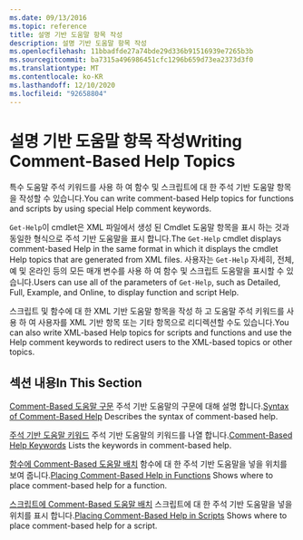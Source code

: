 ```yaml
---
ms.date: 09/13/2016
ms.topic: reference
title: 설명 기반 도움말 항목 작성
description: 설명 기반 도움말 항목 작성
ms.openlocfilehash: 11bbadfde27a74bde29d336b91516939e7265b3b
ms.sourcegitcommit: ba7315a496986451cfc1296b659d73ea2373d3f0
ms.translationtype: MT
ms.contentlocale: ko-KR
ms.lasthandoff: 12/10/2020
ms.locfileid: "92658804"
---
```

# <a name="writing-comment-based-help-topics"></a><span data-ttu-id="bbdb2-103">설명 기반 도움말 항목 작성</span><span class="sxs-lookup"><span data-stu-id="bbdb2-103">Writing Comment-Based Help Topics</span></span>

<span data-ttu-id="bbdb2-104">특수 도움말 주석 키워드를 사용 하 여 함수 및 스크립트에 대 한 주석 기반 도움말 항목을 작성할 수 있습니다.</span><span class="sxs-lookup"><span data-stu-id="bbdb2-104">You can write comment-based Help topics for functions and scripts by using special Help comment keywords.</span></span>

 <span data-ttu-id="bbdb2-105">`Get-Help`이 cmdlet은 XML 파일에서 생성 된 Cmdlet 도움말 항목을 표시 하는 것과 동일한 형식으로 주석 기반 도움말을 표시 합니다.</span><span class="sxs-lookup"><span data-stu-id="bbdb2-105">The `Get-Help` cmdlet displays comment-based Help in the same format in which it displays the cmdlet Help topics that are generated from XML files.</span></span> <span data-ttu-id="bbdb2-106">사용자는 `Get-Help` 자세히, 전체, 예 및 온라인 등의 모든 매개 변수를 사용 하 여 함수 및 스크립트 도움말을 표시할 수 있습니다.</span><span class="sxs-lookup"><span data-stu-id="bbdb2-106">Users can use all of the parameters of `Get-Help`, such as Detailed, Full, Example, and Online, to display function and script Help.</span></span>

 <span data-ttu-id="bbdb2-107">스크립트 및 함수에 대 한 XML 기반 도움말 항목을 작성 하 고 도움말 주석 키워드를 사용 하 여 사용자를 XML 기반 항목 또는 기타 항목으로 리디렉션할 수도 있습니다.</span><span class="sxs-lookup"><span data-stu-id="bbdb2-107">You can also write XML-based Help topics for scripts and functions and use the Help comment keywords to redirect users to the XML-based topics or other topics.</span></span>

## <a name="in-this-section"></a><span data-ttu-id="bbdb2-108">섹션 내용</span><span class="sxs-lookup"><span data-stu-id="bbdb2-108">In This Section</span></span>

 <span data-ttu-id="bbdb2-109">[Comment-Based 도움말 구문](./syntax-of-comment-based-help.md) 주석 기반 도움말의 구문에 대해 설명 합니다.</span><span class="sxs-lookup"><span data-stu-id="bbdb2-109">[Syntax of Comment-Based Help](./syntax-of-comment-based-help.md) Describes the syntax of comment-based help.</span></span>

 <span data-ttu-id="bbdb2-110">[주석 기반 도움말 키워드](./comment-based-help-keywords.md) 주석 기반 도움말의 키워드를 나열 합니다.</span><span class="sxs-lookup"><span data-stu-id="bbdb2-110">[Comment-Based Help Keywords](./comment-based-help-keywords.md) Lists the keywords in comment-based help.</span></span>

 <span data-ttu-id="bbdb2-111">[함수에 Comment-Based 도움말 배치](./placing-comment-based-help-in-functions.md) 함수에 대 한 주석 기반 도움말을 넣을 위치를 보여 줍니다.</span><span class="sxs-lookup"><span data-stu-id="bbdb2-111">[Placing Comment-Based Help in Functions](./placing-comment-based-help-in-functions.md) Shows where to place comment-based help for a function.</span></span>

 <span data-ttu-id="bbdb2-112">[스크립트에 Comment-Based 도움말 배치](./placing-comment-based-help-in-scripts.md) 스크립트에 대 한 주석 기반 도움말을 넣을 위치를 표시 합니다.</span><span class="sxs-lookup"><span data-stu-id="bbdb2-112">[Placing Comment-Based Help in Scripts](./placing-comment-based-help-in-scripts.md) Shows where to place comment-based help for a script.</span></span>
